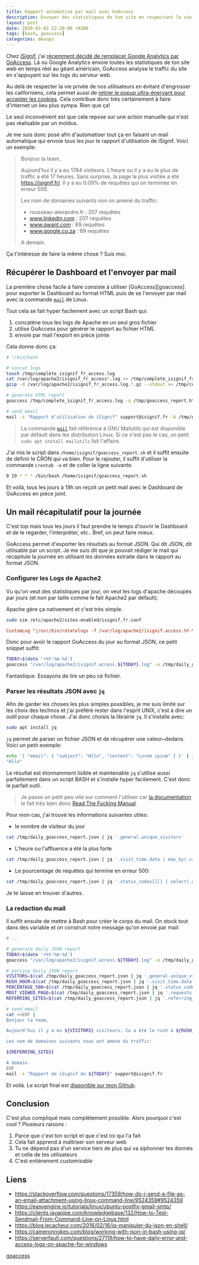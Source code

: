 ```yaml
---
title: Rapport automatisé par mail avec GoAccess
description: Envoyer des statistiques de ton site en respectant la vie privée de tes utilisateurs avec GoAccess.
layout: post
date: 2020-03-02 22:20:00 +0200
tags: [bash, goaccess]
categories: devops
---
```


Chez [iSignif](https://isignif.fr), j'ai [récemment décidé de remplacer Google Analytics par GoAccess](/devops/2019/11/06/go-access.html). Là ou Google Analytics envoie toutes les statistiques de ton site web en temps réel au géant américain, GoAccess analyse le traffic du site en s'appuyant sur les logs du serveur web.

Au delà de respecter la vie privée de nos utilisateurs en évitant d'engrosser les californiens, cela permet aussi de [retirer le popup ultra-énervant pour accepter les cookies](https://www.cnil.fr/fr/cookies-traceurs-que-dit-la-loi). Cela contribue donc très certainement à faire d'internet un lieu plus sympa. Rien que ça!

Le seul inconvénient est que cela repose sur une action manuelle qui n'est pas réalisable par un moldus.

Je me suis donc posé afin d'automatiser tout ça en faisant un mail automatique qui envoie tous les jour le rapport d'utilisation de iSignif. Voici un exemple:

> Bonjour la team,
>
> Aujourd'hui il y a eu 1784 visiteurs. L'heure ou il y a eu le plus de traffic a été 17 heures. Sans surprise, la page la plus visitée a été https://isignif.fr/. Il y a eu 0.09% de requêtes qui on terminée en erreur 500.
>
> Les nom de domaines suivants non on amené du traffic:
>
> - rousseau-alexandre.fr : 207 requêtes
> - www.linkedin.com : 207 requêtes
> - www.qwant.com : 69 requêtes
> - www.google.co.za : 69 requêtes
>
> A demain.

Ça t'intéresse de faire la même chose ? Suis moi.

## Récupérer le Dashboard et l'envoyer par mail

La première chose facile à faire consiste à utiliser [GoAccess][goaccess] pour exporter le Dashboard au format HTML puis de se l'envoyer par mail avec la commande [`mail`](https://mailutils.org/) de Linux.

Tout cela se fait hyper facilement avec un script Bash qui:

1. concatène tous les logs de Apache en un seul gros fichier
2. utilise GoAccess pour générer le rapport au fichier HTML
3. envoie par mail l'export en pièce jointe

Cela donne donc ça:

```bash
# !/bin/bash

# concat logs
touch /tmp/complete_isignif_fr_access.log
cat /var/log/apache2/isignif_fr_access*.log >> /tmp/complete_isignif_fr_access.log
gzip -d /var/log/apache2/isignif_fr_access.log.*.gz --stdout >> /tmp/complete_isignif_fr_access.log

# generate HTML report
goaccess /tmp/complete_isignif_fr_access.log -o /tmp/goaccess_report.html

# send email
mail -s "Rapport d'utilisation de iSignif" support@isignif.fr -A /tmp/goaccess_report.html
```

> La commande [`mail`](https://mailutils.org/) fait référence à GNU Mailutils qui est disponible par défault dans les distribution Linux. Si ce n'est pas le cas, un petit `sudo apt install mailutils` fait l'affaire.

J'ai mis le script dans `/home/isignif/goaccess_report.sh` et il suffit ensuite de définir le CRON qui va bien. Pour le rajouter, il suffit d'utiliser la commande `crontab -e` et de coller la ligne suivante.

```bash
0 19 * * * /bin/bash /home/isignif/goaccess_report.sh
```

Et voilà, tous les jours à 19h on reçoit un petit mail avec le Dashboard de GoAccess en pièce joint.

## Un mail récapitulatif pour la journée

C'est top mais tous les jours il faut prendre le temps d'ouvrir le Dashboard et de le regarder, l'interpréter, etc.. Bref, on peut faire mieux.

GoAccess permet d'exporter les résultats au format JSON. Qui dit JSON, dit utilisable par un script. Je me suis dit que je pouvait rédiger le mail qui récapitule la journée en utilisant les données extraite dans le rapport au format JSON.

### Configurer les Logs de Apache2

Vu qu'on veut des statistiques par jour, on veut les logs d'apache découpés par jours (et non par taille comme le fait Apache2 par défault).

Apache gère ça nativement et c'est très simple.

```bash
sudo vim /etc/apache2/sites-enabled/isignif.fr.conf
```

```conf
CustomLog "|/usr/bin/rotatelogs -f /var/log/apache2/isignif.access.%Y-%m-%d.log 86400" combined
```

Donc pour avoir le rapport GoAccess du jour au format JSON, ce petit snippet suffit:

```bash
TODAY=$(date '+%Y-%m-%d')
goaccess "/var/log/apache2/isignif.access.${TODAY}.log" -o /tmp/daily_goaccess_report.json
```

Fantastique. Essayons de lire un peu ce fichier.

### Parser les résultats JSON avec `jq`

Afin de garder les choses les plus simples possibles, je me suis limité sur les choix des technos et j'ai préféré rester dans l'esprit UNIX, c'est à dire un outil pour chaque chose. J'ai donc choisis la librairie `jq`. Il s'installe avec:

```bash
sudo apt install jq
```

`jq` permet de parser un fichier JSON et de récupérer une valeur~dedans. Voici un petit exemple:

```bash
echo '{ "email": { "subject": "Hllo", "content": "Lorem ipsum" } }' | jq '.email.subject'
"Hllo"
```

Le résultat est étonnamment lisible et maintenable.`jq` s'utilise aussi parfaitement dans un script BASH et s'installe hyper facilement. C'est donc le parfait outil.

> Je passe un petit peu vite sur comment l'utiliser car [la documentation](https://stedolan.github.io/jq/manual/) le fait très bien donc [Read The Fucking Manual](http://readthefuckingmanual.com/).

Pour mon cas, j'ai trouvé les informations suivantes utiles:

- le nombre de visiteur du jour

```bash
cat /tmp/daily_goaccess_report.json | jq '.general.unique_visitors'
```

- L'heure ou l'affluence a été la plus forte

```bash
cat /tmp/daily_goaccess_report.json | jq '.visit_time.data | max_by(.visitors.percents) | .data'
```

- Le pourcentage de requêtes qui termine en erreur 500:

```bash
cat /tmp/daily_goaccess_report.json | jq '.status_codes[][] | select(.data == "5xx Server Error") | .hits.percent' 2> /dev/null
```

Je te laisse en trouver d'autres.

### La redaction du mail

Il suffit ensuite de mettre à Bash pour créer le corps du mail. On stock tout dans des variable et on construit notre message qu'on envoie par mail:

```bash
# ...

# generate daily JSON report
TODAY=$(date '+%Y-%m-%d')
goaccess "/var/log/apache2/isignif.access.${TODAY}.log" -o /tmp/daily_goaccess_report.json

# parsing daily JSON report
VISITORS=$(cat /tmp/daily_goaccess_report.json | jq '.general.unique_visitors')
RUSH_HOUR=$(cat /tmp/daily_goaccess_report.json | jq '.visit_time.data | max_by(.visitors.percents) | .data' | sed 's/"//g')
PERCENTAGE_500=$(cat /tmp/daily_goaccess_report.json | jq '.status_codes[][] | select(.data == "5xx Server Error") | .hits.percent' 2> /dev/null)
MOST_VIEWED_PAGE=$(cat /tmp/daily_goaccess_report.json | jq '.requests.data | max_by(.hits.count) | .data' | sed 's/"//g')
REFERRING_SITES=$(cat /tmp/daily_goaccess_report.json | jq '.referring_sites.data | sort_by(.hits.count) | reverse | .[] | "- \(.data) : \(.hits.count) requetes"' | sed 's/"//g')

# send email
cat <<EOF |
Bonjour la team,

Aujourd'hui il y a eu ${VISITORS} visiteurs. Ca a été le rush à ${RUSH_HOUR} heures (pensez y pour la com'). Sans surprise, la page la plus visitee a ete https://isignif${MOST_VIEWED_PAGE}. Il y a eu 0${PERCENTAGE_500}% de requetes qui ont terminees en erreur.

Les nom de domaines suivants nous ont amene du traffic:

${REFERRING_SITES}

A demain.
EOF
mail -s "Rapport de iSignif du ${TODAY}" support@isignif.fr
```

Et voilà. Le script final est [disponible sur mon Github](https://gist.github.com/madeindjs/bb56776947c84ff993eab86e32ceadb9).

## Conclusion

C'est plus compliqué mais complètement possible. Alors pourquoi c'est cool ? Plusieurs raisons :

1. Parce que c'est ton script et que c'est toi qui l'a fait
2. Cela fait apprend à maîtriser son serveur web
3. Tu ne dépend pas d'un service tiers de plus qui va siphonner tes donnés et celle de tes utilisateurs
4. C'est entièrement _customisable_

## Liens

- <https://stackoverflow.com/questions/17359/how-do-i-send-a-file-as-an-email-attachment-using-linux-command-line/9524359#9524359>
- <https://easyengine.io/tutorials/linux/ubuntu-postfix-gmail-smtp/>
- <https://clients.javapipe.com/knowledgebase/132/How-to-Test-Sendmail-From-Command-Line-on-Linux.html>
- <https://blog.lecacheur.com/2016/02/16/jq-manipuler-du-json-en-shell/>
- <https://cameronnokes.com/blog/working-with-json-in-bash-using-jq/>
- <https://serverfault.com/questions/27119/how-to-have-daily-error-and-access-logs-on-apache-for-windows>

[goaccess](https://goaccess.io/)
